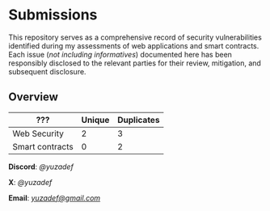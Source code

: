 # Submissions

This repository serves as a comprehensive record of security vulnerabilities identified during my assessments of web applications and smart contracts. Each issue (*not including informatives*) documented here has been responsibly disclosed to the relevant parties for their review, mitigation, and subsequent disclosure.

## Overview

| ??? | Unique | Duplicates |
|---------------|---------------|---------------|
| Web Security | 2 | 3 |
| Smart contracts | 0 | 2 |

**Discord**: *@yuzadef*

**X**: *@yuzadef*

**Email**: *yuzadef@gmail.com*

